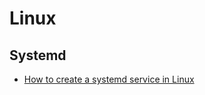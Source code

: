 # Linux

## Systemd

- [How to create a systemd service in Linux](systemd/create-systemd-service.md)

